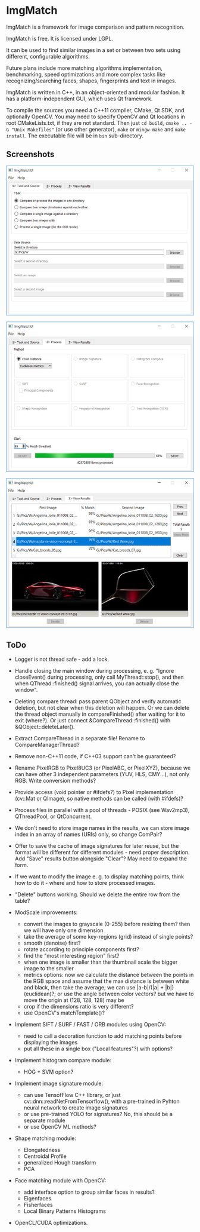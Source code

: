 ImgMatch
========

ImgMatch is a framework for image comparison and pattern recognition.

ImgMatch is free. It is licensed under LGPL.

It can be used to find similar images in a set or between two sets using
different, configurable algorithms.

Future plans include more matching algorithms implementation, benchmarking,
speed optimizations and more complex tasks like recognizing/searching faces,
shapes, fingerprints and text in images.

ImgMatch is written in C++, in an object-oriented and modular fashion.
It has a platform-independent GUI, which uses Qt framework.

To compile the sources you need a C++11 compiler, CMake, Qt SDK, and optionally
OpenCV. You may need to specify OpenCV and Qt locations in root CMakeLists.txt,
if they are not standard. Then just `cd build`, `cmake .. -G "Unix Makefiles"`
(or use other generator), `make` or `mingw-make` and `make install`.
The executable file will be in `bin` sub-directory.


Screenshots
-----------

![first tab](https://github.com/akirov/ImgMatch/raw/master/docs/screen_1.jpg)

![second tab](https://github.com/akirov/ImgMatch/raw/master/docs/screen_2.jpg)

![third tab](https://github.com/akirov/ImgMatch/raw/master/docs/screen_3.jpg)


ToDo
----

- Logger is not thread safe - add a lock.

- Handle closing the main window during processing, e. g.
  "Ignore closeEvent() during processing, only call MyThread::stop(), and
   then when QThread::finished() signal arrives, you can actually close the
   window".

- Deleting compare thread: pass parent QObject and verify automatic
  deletion, but not clear when this deletion will happen.
  Or we can delete the thread object manually in compareFinished() after
  waiting for it to exit (where?).
  Or just connect &CompareThread::finished() with &QObject::deleteLater().

- Extract CompareThread in a separate file! Rename to CompareManagerThread?

- Remove non-C++11 code, if C++03 support can't be guaranteed?

- Rename PixelRGB to Pixel8UC3 (or PixelABC, or PixelXYZ), because we can
  have other 3 independent parameters (YUV, HLS, CMY...), not only RGB.
  Write conversion methods?

- Provide access (void pointer or #ifdefs?) to Pixel implementation
  (cv::Mat or QImage), so native methods can be called (with #ifdefs)?

- Process files in parallel with a pool of threads - POSIX (see Wav2mp3),
  QThreadPool, or QtConcurrent.

- We don't need to store image names in the results, we can store image
  index in an array of names (URIs) only, so change ComPair?

- Offer to save the cache of image signatures for later reuse, but the
  format will be different for different modules - need proper description.
  Add "Save" results button alongside "Clear"? May need to expand the form.

- If we want to modify the image e. g. to display matching points, think
  how to do it - where and how to store processed images.

- "Delete" buttons working. Should we delete the entire row from the table?

- ModScale improvements:
  - convert the images to grayscale (0-255) before resizing them? then we
    will have only one dimension
  - take the average of some key-regions (grid) instead of single points?
  - smooth (denoise) first?
  - rotate according to principle components first?
  - find the "most interesting region" first?
  - when one image is smaller than the thumbnail scale the bigger image to
    the smaller
  - metrics options:
    now we calculate the distance between the points in the RGB space and
    assume that the max distance is between white and black, then take the
    average;
    we can use |a-b|/(|a| + |b|) (euclidean)?;
    or use the angle between color vectors? but we have to move the origin
    at (128, 128, 128) may be
  - crop if the dimensions ratio is very different?
  - use OpenCV's matchTemplate()?

- Implement SIFT / SURF / FAST / ORB modules using OpenCV:
  - need to call a decoration function to add matching points before displaying
    the images
  - put all these in a single box ("Local features"?) with options?

- Implement histogram compare module:
  - HOG + SVM option?

- Implement image signature module:
  - can use TensofFlow C++ library, or just cv::dnn::readNetFromTensorflow(),
    with a pre-trained in Pyhton neural network to create image signatures
  - or use pre-trained YOLO for signatures? No, this should be a separate module
  - or use OpenCV ML methods?

- Shape matching module:
  - Elongatedness
  - Centroidal Profile
  - generalized Hough transform
  - PCA

- Face matching module with OpenCV:
  - add interface option to group similar faces in results?
  - Eigenfaces
  - Fisherfaces
  - Local Binary Patterns Histograms

- OpenCL/CUDA optimizations.
